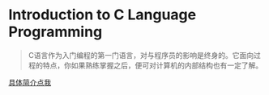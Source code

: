 # Introduction to C Language Programming
>C语言作为入门编程的第一门语言，对与程序员的影响是终身的。它面向过程的特点，你如果熟练掌握之后，便可对计算机的内部结构也有一定了解。

[具体简介点我](https://baike.baidu.com/item/c语言/105958?fr=aladdin)


